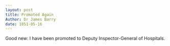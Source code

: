 ```yaml
---
layout: post
title: Promoted Again
Author: Dr James Barry
date: 1851-05-16
---
```


Good new: I have been promoted to Deputy Inspector-General of Hospitals.
